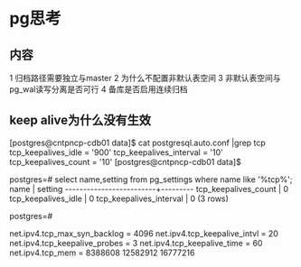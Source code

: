 # pg思考

## 内容

1 归档路径需要独立与master
2 为什么不配置非默认表空间
3 非默认表空间与pg_wal读写分离是否可行
4 备库是否启用连续归档

## keep alive为什么没有生效

[postgres@cntpncp-cdb01 data]$ cat postgresql.auto.conf |grep tcp
tcp_keepalives_idle = '900'
tcp_keepalives_interval = '10'
tcp_keepalives_count = '10'
[postgres@cntpncp-cdb01 data]$
 
postgres=# select name,setting from pg_settings where name like '%tcp%';
          name           | setting
-------------------------+---------
 tcp_keepalives_count    | 0
 tcp_keepalives_idle     | 0
 tcp_keepalives_interval | 0
(3 rows)
 
postgres=#
 
 
net.ipv4.tcp_max_syn_backlog = 4096
net.ipv4.tcp_keepalive_intvl = 20
net.ipv4.tcp_keepalive_probes = 3
net.ipv4.tcp_keepalive_time = 60
net.ipv4.tcp_mem = 8388608 12582912 16777216